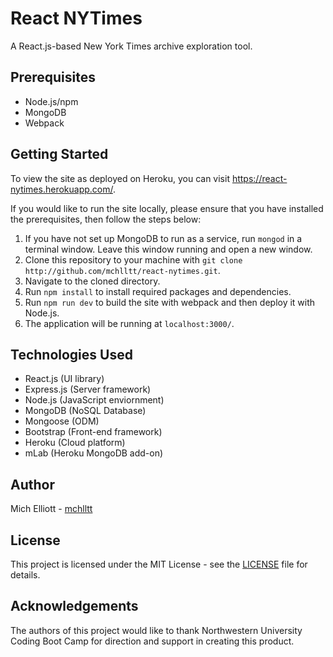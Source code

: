 # React NYTimes
A React.js-based New York Times archive exploration tool.

## Prerequisites
- Node.js/npm
- MongoDB
- Webpack

## Getting Started
To view the site as deployed on Heroku, you can visit <https://react-nytimes.herokuapp.com/>.

If you would like to run the site locally, please ensure that you have installed the prerequisites, then follow the steps below:

1. If you have not set up MongoDB to run as a service, run `mongod` in a terminal window. Leave this window running and open a new window. 
2. Clone this repository to your machine with `git clone http://github.com/mchlltt/react-nytimes.git`.
3. Navigate to the cloned directory.
4. Run `npm install` to install required packages and dependencies.
5. Run `npm run dev` to build the site with webpack and then deploy it with Node.js.
5. The application will be running at `localhost:3000/`.

## Technologies Used
- React.js (UI library)
- Express.js (Server framework)
- Node.js (JavaScript enviornment)
- MongoDB (NoSQL Database)
- Mongoose (ODM)
- Bootstrap (Front-end framework)
- Heroku (Cloud platform)
- mLab (Heroku MongoDB add-on)

## Author
Mich Elliott - [mchlltt](http://github.com/mchlltt)

## License
This project is licensed under the MIT License - see the [LICENSE](LICENSE.md) file for details.

## Acknowledgements
The authors of this project would like to thank Northwestern University Coding Boot Camp for direction and support in creating this product.